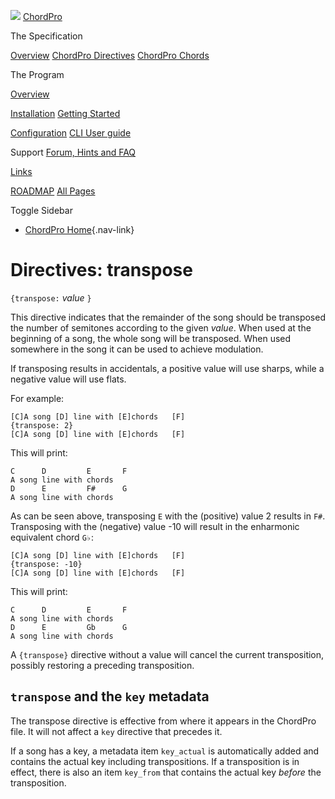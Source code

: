 ![](../images/chordpro-icon.png)
[ChordPro](https://www.chordpro.org/chordpro/home/)

The Specification

[Overview](https://www.chordpro.org/chordpro/chordpro-introduction/)
[ChordPro Directives](./chordpro-directives.md)
[ChordPro Chords](./chordpro-chords.md)


The Program

[Overview](https://www.chordpro.org/chordpro/chordpro-reference-implementation/)

[Installation](https://www.chordpro.org/chordpro/chordpro-installation/)
[Getting Started](https://www.chordpro.org/chordpro/chordpro-getting-started/)

[Configuration](https://www.chordpro.org/chordpro/chordpro-configuration/)
[CLI User guide](https://www.chordpro.org/chordpro/using-chordpro/)


Support
[Forum, Hints and FAQ](https://www.chordpro.org/chordpro/support/)

[Links](https://www.chordpro.org/chordpro/links/)

[ROADMAP](https://www.chordpro.org/chordpro/roadmap/)
[All Pages](https://www.chordpro.org/chordpro/allpages/)


Toggle Sidebar

-   [ChordPro Home](https://www.chordpro.org/chordpro/){.nav-link}

Directives: transpose
=====================

`{transpose:` *value* `}`

This directive indicates that the remainder of the song should be
transposed the number of semitones according to the given *value*. When
used at the beginning of a song, the whole song will be transposed. When
used somewhere in the song it can be used to achieve modulation.

If transposing results in accidentals, a positive value will use sharps,
while a negative value will use flats.

For example:

    [C]A song [D] line with [E]chords   [F]
    {transpose: 2}
    [C]A song [D] line with [E]chords   [F]

This will print:

    C      D         E       F 
    A song line with chords
    D      E         F#      G
    A song line with chords

As can be seen above, transposing `E` with the (positive) value 2
results in `F#`. Transposing with the (negative) value -10 will result
in the enharmonic equivalent chord `G♭`:

    [C]A song [D] line with [E]chords   [F]
    {transpose: -10}
    [C]A song [D] line with [E]chords   [F]

This will print:

    C      D         E       F 
    A song line with chords
    D      E         Gb      G
    A song line with chords

A `{transpose}` directive without a value will cancel the current
transposition, possibly restoring a preceding transposition.

`transpose` and the `key` metadata
----------------------------------

The transpose directive is effective from where it appears in the
ChordPro file. It will not affect a `key` directive that precedes it.

If a song has a key, a metadata item `key_actual` is automatically added
and contains the actual key including transpositions. If a transposition
is in effect, there is also an item `key_from` that contains the actual
key *before* the transposition.
